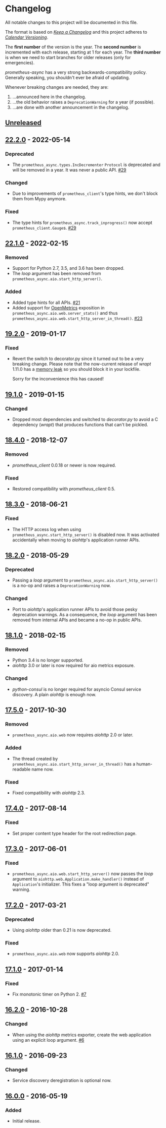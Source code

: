 # Changelog

All notable changes to this project will be documented in this file.

The format is based on [*Keep a Changelog*](https://keepachangelog.com/en/1.0.0/) and this project adheres to [*Calendar Versioning*](https://calver.org/).

The **first number** of the version is the year.
The **second number** is incremented with each release, starting at 1 for each year.
The **third number** is when we need to start branches for older releases (only for emergencies).

*prometheus-async* has a very strong backwards-compatibility policy.
Generally speaking, you shouldn't ever be afraid of updating.

Whenever breaking changes are needed, they are:

1.  …announced here in the changelog.
2.  …the old behavior raises a `DeprecationWarning` for a year (if possible).
3.  …are done with another announcement in the changelog.

<!-- changelog follows -->


## [Unreleased](https://github.com/hynek/prometheus-async/compare/22.2.0...HEAD)


## [22.2.0](https://github.com/hynek/prometheus-async/compare/22.1.0...22.2.0) - 2022-05-14

### Deprecated

- The `prometheus_async.types.IncDecrementer` `Protocol` is deprecated and will be removed in a year.
  It was never a public API.
  [#29]


### Changed

- Due to improvements of `prometheus_client`'s type hints, we don't block them from Mypy anymore.


### Fixed

- The type hints for `prometheus_async.track_inprogress()` now accept `prometheus_client.Gauge`s.
  [#29]


[#29]: https://github.com/hynek/prometheus-async/pull/29


## [22.1.0](https://github.com/hynek/prometheus-async/compare/19.2.0...22.1.0) - 2022-02-15

### Removed

- Support for Python 2.7, 3.5, and 3.6 has been dropped.
- The *loop* argument has been removed from `prometheus_async.aio.start_http_server()`.


### Added

- Added type hints for all APIs.
  [#21](https://github.com/hynek/prometheus-async/pull/21)
- Added support for [OpenMetrics](https://openmetrics.io) exposition in `prometheus_async.aio.web.server_stats()` and thus `prometheus_async.aio.web.start_http_server_in_thread()`.
  [#23](https://github.com/hynek/prometheus-async/issues/23)


## [19.2.0](https://github.com/hynek/prometheus-async/compare/19.1.0...19.2.0) - 2019-01-17

### Fixed

- Revert the switch to decorator.py since it turned out to be a very breaking change.
  Please note that the now-current release of *wrapt* 1.11.0 has a [memory leak](https://github.com/GrahamDumpleton/wrapt/issues/128) so you should block it in your lockfile.

  Sorry for the inconvenience this has caused!


## [19.1.0](https://github.com/hynek/prometheus-async/compare/18.4.0...19.1.0) - 2019-01-15

### Changed

- Dropped most dependencies and switched to *decorator.py* to avoid a C dependency (*wrapt*) that produces functions that can't be pickled.


## [18.4.0](https://github.com/hynek/prometheus-async/compare/18.3.0...18.4.0) - 2018-12-07

### Removed

- *prometheus_client* 0.0.18 or newer is now required.


### Fixed

- Restored compatibility with *prometheus_client* 0.5.


## [18.3.0](https://github.com/hynek/prometheus-async/compare/18.2.0...18.3.0) - 2018-06-21

### Fixed

- The HTTP access log when using `prometheus_async.start_http_server()` is disabled now.
  It was activated accidentally when moving to *aiohttp*'s application runner APIs.


## [18.2.0](https://github.com/hynek/prometheus-async/compare/18.1.0...18.2.0) - 2018-05-29

### Deprecated

- Passing a *loop* argument to `prometheus_async.aio.start_http_server()` is a no-op and raises a `DeprecationWarning` now.


### Changed

- Port to *aiohttp*'s application runner APIs to avoid those pesky deprecation warnings.
  As a consequence, the *loop* argument has been removed from internal APIs and became a no-op in public APIs.


## [18.1.0](https://github.com/hynek/prometheus-async/compare/17.5.0...18.1.0) - 2018-02-15

### Removed

- Python 3.4 is no longer supported.
- *aiohttp* 3.0 or later is now required for aio metrics exposure.


### Changed

- *python-consul* is no longer required for asyncio Consul service discovery.
  A plain *aiohttp* is enough now.


## [17.5.0](https://github.com/hynek/prometheus-async/compare/17.4.0...17.5.0) - 2017-10-30

### Removed

- `prometheus_async.aio.web` now requires *aiohttp* 2.0 or later.


### Added

- The thread created by `prometheus_async.aio.start_http_server_in_thread()` has a human-readable name now.


### Fixed

- Fixed compatibility with *aiohttp* 2.3.


## [17.4.0](https://github.com/hynek/prometheus-async/compare/17.3.0...17.4.0) - 2017-08-14

### Fixed

- Set proper content type header for the root redirection page.


## [17.3.0](https://github.com/hynek/prometheus-async/compare/17.2.0...17.3.0) - 2017-06-01

### Fixed

- `prometheus_async.aio.web.start_http_server()` now passes the *loop* argument to `aiohttp.web.Application.make_handler()` instead of `Application`'s initializer.
  This fixes a "loop argument is deprecated" warning.


## [17.2.0](https://github.com/hynek/prometheus-async/compare/17.1.0...17.2.0) - 2017-03-21

### Deprecated

-  Using *aiohttp* older than 0.21 is now deprecated.


### Fixed

- `prometheus_async.aio.web` now supports *aiohttp* 2.0.


## [17.1.0](https://github.com/hynek/prometheus-async/compare/16.2.0...17.1.0) - 2017-01-14

### Fixed

- Fix monotonic timer on Python 2.
  [#7](https://github.com/hynek/prometheus-async/issues/7)


## [16.2.0](https://github.com/hynek/prometheus-async/compare/16.1.0...16.2.0) - 2016-10-28

### Changed

- When using the *aiohttp* metrics exporter, create the web application using an explicit loop argument.
  [#6](https://github.com/hynek/prometheus-async/pull/6)


## [16.1.0](https://github.com/hynek/prometheus-async/compare/16.0.0...16.1.0) - 2016-09-23

### Changed

- Service discovery deregistration is optional now.


## [16.0.0](https://github.com/hynek/prometheus-async/releases/tag/16.0.0) - 2016-05-19

### Added

- Initial release.
